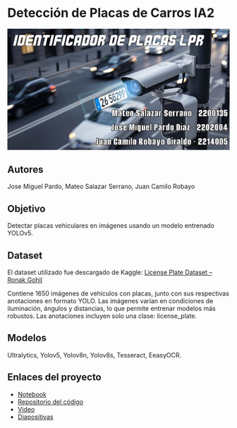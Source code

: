 # Detección de Placas de Carros IA2

![Banner](Banner.jpeg)

## Autores
Jose Miguel Pardo, Mateo Salazar Serrano, Juan Camilo Robayo

## Objetivo
Detectar placas vehiculares en imágenes usando un modelo entrenado YOLOv5.

## Dataset
El dataset utilizado fue descargado de Kaggle: [License Plate Dataset – Ronak Gohil](https://www.kaggle.com/datasets/ronakgohil/license-plate-dataset/data)

Contiene 1650 imágenes de vehículos con placas, junto con sus respectivas anotaciones en formato YOLO. Las imágenes varían en condiciones de iluminación, ángulos y distancias, lo que permite entrenar modelos más robustos. Las anotaciones incluyen solo una clase: license_plate.

## Modelos
Ultralytics, Yolov5, Yolov8n, Yolov8s, Tesseract, EeasyOCR.

## Enlaces del proyecto
- [Notebook](https://colab.research.google.com/drive/1IrIGIHIqLSAXmwOEJlMoOrxRrMSEvq0u)
- [Repositorio del código](https://github.com/mxgue13/Detecci-n-de-Placas-de-Carros---IA2)  
- [Video](https://youtu.be/OtbFWuYEcDg)  
- [Diapositivas](https://www.canva.com/design/DAGnhRpO_Hc/bE3dyepf_6nWb9zCPO84eQ/edit?utm_content=DAGnhRpO_Hc&utm_campaign=designshare&utm_medium=link2&utm_source=sharebutton)
  
